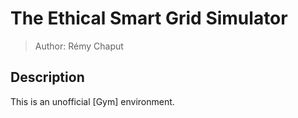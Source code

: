 # The Ethical Smart Grid Simulator

> Author: Rémy Chaput

## Description

This is an unofficial [Gym] environment.